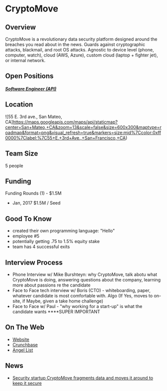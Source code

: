 # CryptoMove
## Overview
CryptoMove is a revolutionary data security platform designed around the breaches you read about in the news. Guards against cryptographic attacks, blackmail, and root OS attacks. Agnostic to device level (phone, computer, watch), cloud (AWS, Azure), custom cloud (laptop + fighter jet), or internal network.

## Open Positions
##### [Software Engineer (API)](software-engineer-api.md)

## Location
![55 E. 3rd ave., San Mateo, CA]https://maps.googleapis.com/maps/api/staticmap?center=San+Mateo,+CA&zoom=13&scale=false&size=600x300&maptype=roadmap&format=png&visual_refresh=true&markers=size:mid%7Ccolor:0xff0000%7Clabel:%7C55+E.+3rd+Ave.,+San+Francisco,+CA)  

## Team Size
5 people

## Funding
Funding Rounds (1) - $1.5M
+ Jan, 2017	$1.5M / Seed

## Good To Know
+ created their own programming language: "Hello"
+ employee #5
+ potentially getting .75 to 1.5% equity stake
+ team has 4 successful exits

## Interview Process
+ Phone Interview w/ Mike Burshteyn: why CryptoMove, talk abotu what CryptoMove is doing, answering questions about the company, learning more about passions re the candidate
+ Face to Face tech interview w/ Boris (CTO) - whiteboarding, paper, whatever candidate is most comfortable with. Algo
(If Yes, moves to on-site, if Maybe, given a take home challenge)
+ Face to Face w/ Paul - "why working for a start-up" is what the candidate wants ****SUPER IMPORTANT

## On The Web
+ [Website](http://www.cryptomove.com)
+ [Crunchbase](https://www.crunchbase.com/organization/cryptomove#/entity)
+ [Angel List](https://angel.co/cryptomove)

## News
+ [Security startup CryptoMove fragments data and moves it around to keep it secure](https://techcrunch.com/2017/01/19/security-startup-cryptomove-fragments-data-and-moves-it-around-to-keep-it-secure/)
